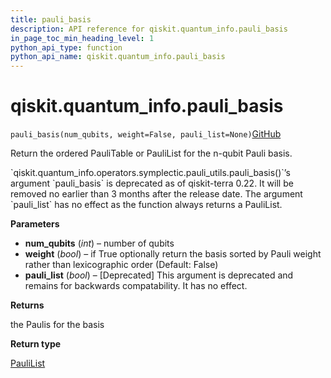 ```yaml
---
title: pauli_basis
description: API reference for qiskit.quantum_info.pauli_basis
in_page_toc_min_heading_level: 1
python_api_type: function
python_api_name: qiskit.quantum_info.pauli_basis
---
```


<span id="qiskit-quantum-info-pauli-basis" />

# qiskit.quantum\_info.pauli\_basis

<span id="qiskit.quantum_info.pauli_basis" />

`pauli_basis(num_qubits, weight=False, pauli_list=None)`[GitHub](https://github.com/qiskit/qiskit/tree/stable/0.43/qiskit/quantum_info/operators/symplectic/pauli_utils.py "view source code")

Return the ordered PauliTable or PauliList for the n-qubit Pauli basis.

<Admonition title="Deprecated since version 0.22" type="danger">
  `qiskit.quantum_info.operators.symplectic.pauli_utils.pauli_basis()`’s argument `pauli_basis` is deprecated as of qiskit-terra 0.22. It will be removed no earlier than 3 months after the release date. The argument `pauli_list` has no effect as the function always returns a PauliList.
</Admonition>

**Parameters**

*   **num\_qubits** (*int*) – number of qubits
*   **weight** (*bool*) – if True optionally return the basis sorted by Pauli weight rather than lexicographic order (Default: False)
*   **pauli\_list** (*bool*) – \[Deprecated] This argument is deprecated and remains for backwards compatability. It has no effect.

**Returns**

the Paulis for the basis

**Return type**

[PauliList](qiskit.quantum_info.PauliList "qiskit.quantum_info.PauliList")


